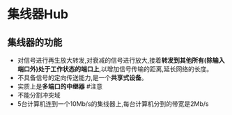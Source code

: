 # 集线器Hub
## 集线器的功能
- 对信号进行再生放大转发,对衰减的信号进行放大,接着**转发到其他所有(除输入端口外)处于工作状态的端口上**,以增加信号传输的距离,延长网络的长度。
- 不具备信号的定向传送能力,是一个**共享式设备**。
- 实质上是**多端口的中继器** #注意
- 不能分割冲突域
- 5台计算机连到一个10Mb/s的集线器上,每台计算机分到的带宽是2Mb/s